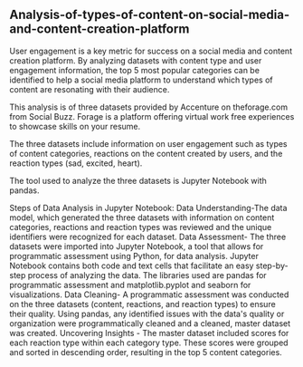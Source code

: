 ## Analysis-of-types-of-content-on-social-media-and-content-creation-platform

User engagement is a key metric for success on a social media and content creation platform. By analyzing datasets with content type and user engagement information, the top 5 most popular categories can be identified to help a social media platform to understand which types of content are resonating with their audience.

This analysis is of three datasets provided by Accenture on theforage.com from Social Buzz. Forage is a platform offering virtual work free experiences to showcase skills on your resume.

The three datasets include information on user engagement such as types of content categories, reactions on the content created by users, and the reaction types (sad, excited, heart).

The tool used to analyze the three datasets is Jupyter Notebook with pandas.

Steps of Data Analysis in Jupyter Notebook:
Data Understanding-The data model, which generated the three datasets with information on content categories, reactions and reaction types was reviewed and the unique identifiers were recognized for each dataset.
Data Assessment- The three datasets were imported into Jupyter Notebook, a tool that allows for programmatic assessment using Python, for data analysis. Jupyter Notebook contains both code and text cells that facilitate an easy step-by-step process of analyzing the data. The libraries used are pandas for programmatic assessment and matplotlib.pyplot and seaborn for visualizations.
Data Cleaning- A programmatic assessment was conducted on the three datasets (content, reactions, and reaction types) to ensure their quality. Using pandas, any identified issues with the data's quality or organization were programmatically cleaned and a cleaned, master dataset was created.
Uncovering Insights - The master dataset included scores for each reaction type within each category type. These scores were grouped and sorted in descending order, resulting in the top 5 content categories.
